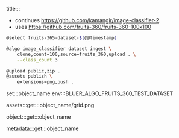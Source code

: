 title:::

- continues https://github.com/kamangir/image-classifier-2.
- uses https://github.com/fruits-360/fruits-360-100x100

```bash
@select fruits-365-dataset-$(@@timestamp)

@algo image_classifier dataset ingest \
    clone,count=100,source=fruits_360,upload . \
    --class_count 3

@upload public,zip .
@assets publish \
    extensions=png,push .
```

set:::object_name env:::BLUER_ALGO_FRUITS_360_TEST_DATASET

assets:::get:::object_name/grid.png

object:::get:::object_name

metadata:::get:::object_name